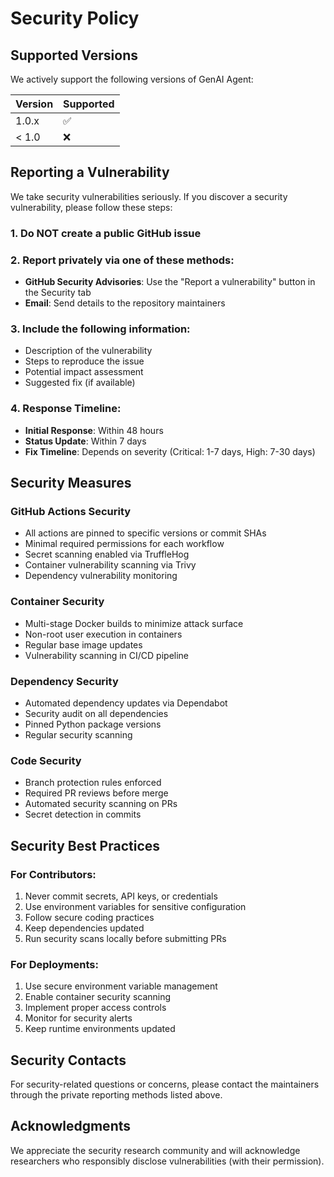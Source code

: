# Security Policy

## Supported Versions

We actively support the following versions of GenAI Agent:

| Version | Supported          |
| ------- | ------------------ |
| 1.0.x   | :white_check_mark: |
| < 1.0   | :x:                |

## Reporting a Vulnerability

We take security vulnerabilities seriously. If you discover a security vulnerability, please follow these steps:

### 1. Do NOT create a public GitHub issue

### 2. Report privately via one of these methods:
- **GitHub Security Advisories**: Use the "Report a vulnerability" button in the Security tab
- **Email**: Send details to the repository maintainers

### 3. Include the following information:
- Description of the vulnerability
- Steps to reproduce the issue
- Potential impact assessment
- Suggested fix (if available)

### 4. Response Timeline:
- **Initial Response**: Within 48 hours
- **Status Update**: Within 7 days
- **Fix Timeline**: Depends on severity (Critical: 1-7 days, High: 7-30 days)

## Security Measures

### GitHub Actions Security
- All actions are pinned to specific versions or commit SHAs
- Minimal required permissions for each workflow
- Secret scanning enabled via TruffleHog
- Container vulnerability scanning via Trivy
- Dependency vulnerability monitoring

### Container Security
- Multi-stage Docker builds to minimize attack surface
- Non-root user execution in containers
- Regular base image updates
- Vulnerability scanning in CI/CD pipeline

### Dependency Security
- Automated dependency updates via Dependabot
- Security audit on all dependencies
- Pinned Python package versions
- Regular security scanning

### Code Security
- Branch protection rules enforced
- Required PR reviews before merge
- Automated security scanning on PRs
- Secret detection in commits

## Security Best Practices

### For Contributors:
1. Never commit secrets, API keys, or credentials
2. Use environment variables for sensitive configuration
3. Follow secure coding practices
4. Keep dependencies updated
5. Run security scans locally before submitting PRs

### For Deployments:
1. Use secure environment variable management
2. Enable container security scanning
3. Implement proper access controls
4. Monitor for security alerts
5. Keep runtime environments updated

## Security Contacts

For security-related questions or concerns, please contact the maintainers through the private reporting methods listed above.

## Acknowledgments

We appreciate the security research community and will acknowledge researchers who responsibly disclose vulnerabilities (with their permission).
